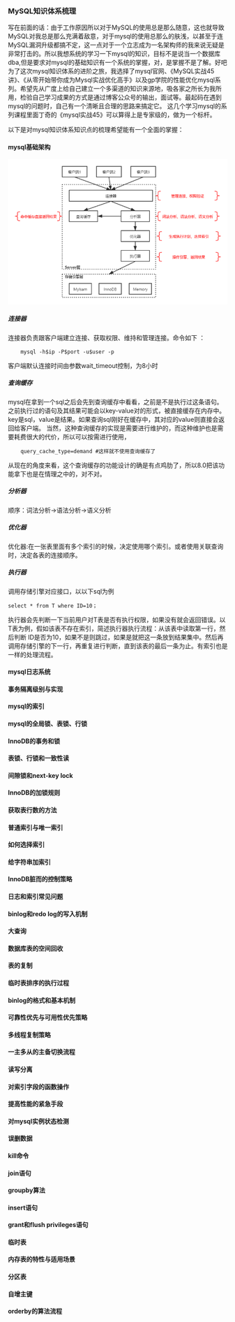 ### MySQL知识体系梳理
写在前面的话：由于工作原因所以对于MySQL的使用总是那么随意，这也就导致MySQL对我总是那么充满着敌意，对于mysql的使用总那么的肤浅，以甚至于连MySQL漏洞升级都搞不定，这一点对于一个立志成为一名架构师的我来说无疑是非常打击的。所以我想系统的学习一下mysql的知识，目标不是说当一个数据库dba,但是要求对mysql的基础知识有一个系统的掌握，对，是掌握不是了解。好吧为了这次mysql知识体系的进阶之旅，我选择了mysql官网、《MySQL实战45讲》、《从零开始带你成为Mysql实战优化高手》以及gp学院的性能优化mysql系列。希望先从广度上给自己建立一个多渠道的知识来源地，吸各家之所长为我所用，检验自己学习成果的方式是通过博客公众号的输出，面试等。最起码在遇到mysql的问题时，自己有一个清晰且合理的思路来搞定它。
这几个学习mysql的系列课程里面丁奇的《mysql实战45》可以算得上是专家级的，做为一个标杆。

以下是对mysql知识体系知识点的梳理希望能有一个全面的掌握：
#### mysql基础架构
![mysql基础架构](index_files/1.png)
##### 连接器
连接器负责跟客户端建立连接、获取权限、维持和管理连接。命令如下 ：
```
	mysql -h$ip -P$port -u$user -p
```
客户端默认连接时间由参数wait_timeout控制，为8小时
##### 查询缓存
mysql在拿到一个sql之后会先到查询缓存中看看，之前是不是执行过这条语句。之前执行过的语句及其结果可能会以key-value对的形式，被直接缓存在内存中。key是sql，value是结果。如果查询sql刚好在缓存中，其对应的value则直接会返回给客户端。
当然，这种查询缓存的实现是需要进行维护的，而这种维护也是需要耗费很大的代价，所以可以按需进行使用，
```
	query_cache_type=demand #这样就不使用查询缓存了
```
从现在的角度来看，这个查询缓存的功能设计的确是有点鸡肋了，所以8.0把该功能拿下也是在情理之中的，对不对。
##### 分析器
顺序：词法分析->语法分析->语义分析
##### 优化器
优化器:在一张表里面有多个索引的时候，决定使用哪个索引。或者使用关联查询时，决定各表的连接顺序。
##### 执行器
调用存储引擎对应接口，以以下sql为例
```
select * from T where ID=10；
```
执行器会先判断一下当前用户对T表是否有执行权限，如果没有就会返回错误。以T表为例，假如该表不存在索引，简述执行器执行流程：从该表中读取第一行，然后判断 ID是否为10，如果不是则跳过，如果是就把这一条放到结果集中。然后再调用存储引擎的下一行，再重复进行判断，直到该表的最后一条为止。有索引也是一样的处理流程。
#### mysql日志系统
#### 事务隔离级别与实现
#### mysql的索引
#### mysql的全局锁、表锁、行锁
#### InnoDB的事务和锁
#### 表锁、行锁和一致性读
#### 间隙锁和next-key lock
#### InnoDB的加锁规则
#### 获取表行数的方法
#### 普通索引与唯一索引
#### 如何选择索引
#### 给字符串加索引
#### InnoDB脏而的控制策略
#### 日志和索引常见问题
#### binlog和redo log的写入机制
#### 大查询
#### 数据库表的空间回收
#### 表的复制
#### 临时表排序的执行过程
#### binlog的格式和基本机制
#### 可靠性优先与可用性优先策略
#### 多线程复制策略
#### 一主多从的主备切换流程
#### 读写分离
#### 对索引字段的函数操作
#### 提高性能的紧急手段
#### 对mysql实例状态检测
#### 误删数据
#### kill命令
#### join语句
#### groupby算法
#### insert语句
#### grant和flush privileges语句
#### 临时表
#### 内存表的特性与适用场景
#### 分区表
#### 自增主键
#### orderby的算法流程